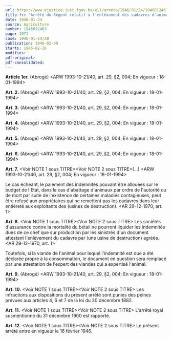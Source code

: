 ```yaml
---
url: https://www.ejustice.just.fgov.be/eli/arrete/1946/01/24/1946012403/justel
title-fr: "Arrêté du Régent relatif à l'enlèvement des cadavres d'animaux impropres à la consommation. <NOTE 1 : Abrogé pour la Région Bruxelles-capitale par ARR 1993-07-15/35, art. 8, 002; En vigueur : 18-08-1993> <NOTE 2 : Abrogé pour la Région flamande par AEF 1993-06-23/33, art. 28, 003; En vigueur : 14-09-1993>"
date: 1946-01-24
source: Agriculture
number: 1946012403
page: 1072
case: 1946-01-24/30
publication: 1946-02-09
starts: 1946-02-16
modifies:
pdf-original:
pdf-consolidated:
---
```


**Article 1er.** (Abrogé) <ARW 1993-10-21/40, art. 29, §2, 004;  En vigueur :  18-01-1994>

**Art. 2.** (Abrogé) <ARW 1993-10-21/40, art. 29, §2, 004;  En vigueur :  18-01-1994>

**Art. 3.** (Abrogé) <ARW 1993-10-21/40, art. 29, §2, 004;  En vigueur :  18-01-1994>

**Art. 4.** (Abrogé) <ARW 1993-10-21/40, art. 29, §2, 004;  En vigueur :  18-01-1994>

**Art. 5.** (Abrogé) <ARW 1993-10-21/40, art. 29, §2, 004;  En vigueur :  18-01-1994>

**Art. 6.** (Abrogé) <ARW 1993-10-21/40, art. 29, §2, 004;  En vigueur :  18-01-1994>

**Art. 7.** <Voir NOTE 1 sous TITRE><Voir NOTE 2 sous TITRE>(...) <ARW 1993-10-21/40, art. 29, §2, 004;  En vigueur :  18-01-1994>

Le cas échéant, le paiement des indemnités pouvant être allouées sur le budget de l'Etat, dans le cas d'abattage d'animaux par ordre de l'autorité ou de mort par suite de l'existence de certaines maladies contagieuses, peut être refusé aux propriétaires qui ne remettent pas les cadavres dans leur entièreté aux exploitants des (usines de destruction). <AR 29-12-1970, art. 1>

**Art. 8.** <Voir NOTE 1 sous TITRE><Voir NOTE 2 sous TITRE> Les sociétés d'assurance contre la mortalité du bétail ne pourront liquider les indemnités dues de ce chef que sur production par les sinistrés d'un document attestant l'enlèvement du cadavre par (une usine de destruction) agréée. <AR 29-12-1970, art. 1>

Toutefois, si la viande de l'animal pour lequel l'indemnité est due a été déclarée propre à la consommation, le document en question sera remplacé par une attestation de l'expert des viandes qui a expertisé l'animal.

**Art. 9.** (Abrogé) <ARW 1993-10-21/40, art. 29, §2, 004;  En vigueur :  18-01-1994>

**Art. 10.** <Voir NOTE 1 sous TITRE><Voir NOTE 2 sous TITRE> Les infractions aux dispositions du présent arrêté sont punies des peines prévues aux articles 4, 6 et 7 de la loi du 30 décembre 1882.

**Art. 11.** <Voir NOTE 1 sous TITRE><Voir NOTE 2 sous TITRE> L'arrêté royal susmentionné du 31 décembre 1900 est rapporté.

**Art. 12.** <Voir NOTE 1 sous TITRE><Voir NOTE 2 sous TITRE> Le présent arrêté entre en vigueur le 16 février 1946.
